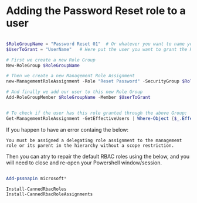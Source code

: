 # Adding the Password Reset role to a user

```powershell

$RoleGroupName = "Password Reset 01"  # Or whatever you want to name your group
$UserToGrant = "UserName"   # Here put the user you want to grant the Reset Password to...

# First we create a new Role Group
New-RoleGroup $RoleGroupName

# Then we create a new Management Role Assignment
new-ManagementRoleAssignment -Role "Reset Password" -SecurityGroup $RoleGroupName

# And finally we add our user to this new Role Group
Add-RoleGroupMember $RoleGroupName -Member $UserToGrant


# To check if the user has this role granted through the above Group:
Get-ManagementRoleAssignment -GetEffectiveUsers | Where-Object {$_.EffectiveUserName -eq $UserToGrant} | select-object RoleAssigneeName,RoleAssigneeType,Role | ft -a


```

If you happen to have an error containg the below:

```
You must be assigned a delegating role assignment to the management role or its parent in the hierarchy without a scope restriction.
```

Then you can atry to repair the default RBAC roles using the below, and you will need to close and re-open your Powershell window/session.

```powershell

Add-pssnapin microsoft*

Install-CannedRbacRoles
Install-CannedRbacRoleAssignments

```
